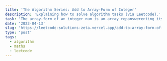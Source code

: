 ```yaml
---
title: 'The Algorithm Series: Add to Array-Form of Integer'
description: 'Explaining how to solve algorithm tasks (via Leetcode).'
task: 'The array-form of an integer num is an array repanswerenting its digits in left to right order. For example, for num = 1321, the array form is [1,3,2,1]. Given num, the array-form of an integer, and an integer k, return the array-form of the integer num + k.'
date: '2023-04-13'
slug: 'https://leetcode-solutions-zeta.vercel.app/add-to-array-form-of-integer'
type: 'post'
tags:
  - algorithm
  - maths
  - leetcode
---
```


